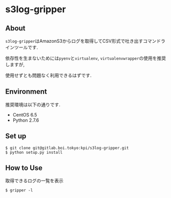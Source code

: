 # s3log-gripper

## About

`s3log-gripper`はAmazonS3からログを取得してCSV形式で吐き出すコマンドラインツールです.

依存性を生まないためには`pyenv`と`virtualenv`, `virtualenvwrapper`の使用を推奨しますが,

使用せずとも問題なく利用できるはずです.

## Environment

推奨環境は以下の通りです.

* CentOS 6.5
* Python 2.7.6

## Set up

```
$ git clone git@gitlab.boi.tokyo:kpi/s3log-gripper.git
$ python setup.py install
```

## How to Use

取得できるログの一覧を表示

```
$ gripper -l
```
